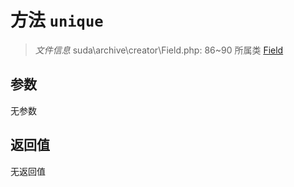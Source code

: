 # 方法 `unique`

> *文件信息* suda\archive\creator\Field.php: 86~90
> 所属类 [Field](../Field.md)




## 参数


无参数


## 返回值

无返回值
